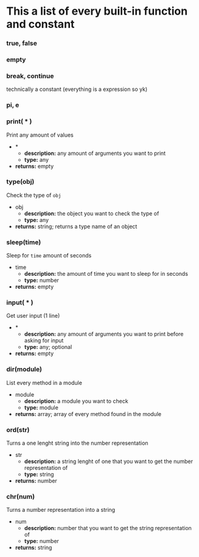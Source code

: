 # This a list of every built-in function and constant

### true, false

### empty

### break, continue
technically a constant (everything is a expression so yk)

### pi, e

### print( \* )
Print any amount of values
- \*
  - **description:** any amount of arguments you want to print
  - **type:** any
- **returns:** empty

### type(obj)
Check the type of `obj`
- obj
  - **description:** the object you want to check the type of
  - **type:** any
- **returns:** string; returns a type name of an object

### sleep(time)
Sleep for `time` amount of seconds
- time
  - **description:** the amount of time you want to sleep for in seconds
  - **type:** number
- **returns:** empty

### input( \* )
Get user input (1 line)
- \*
  - **description:** any amount of arguments you want to print before asking for input
  - **type:** any; optional
- **returns:** empty

### dir(module)
List every method in a module
- module
  - **description:** a module you want to check
  - **type:** module
- **returns:** array; array of every method found in the module

### ord(str)
Turns a one lenght string into the number representation
- str
  - **description:** a string lenght of one that you want to get the number representation of
  - **type:** string
- **returns:** number

### chr(num)
Turns a number representation into a string
- num
  - **description:** number that you want to get the string representation of
  - **type:** number
- **returns:** string